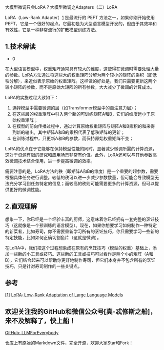 大模型微调只会LoRA？大模型微调之Adapters（二）LoRA

LoRA（Low-Rank Adapter）[1](#refer-anchor-1) 是最流行的 PEFT 方法之一，如果你刚开始使用 PEFT，它是一个很好的起点。它最初是为大型语言模型开发的，但由于其效率和有效性，它是一种非常流行的扩散模型训练方法。

## 1.技术解读

- 0

在大型语言模型中，权重矩阵通常具有较大的维度，这使得在微调时需要处理大量的参数。LoRA方法通过将这些大的权重矩阵分解为两个较小的矩阵的乘积（即低秩分解），来近似表示原始的权重矩阵。这样做的好处是，我们只需要更新这两个较小矩阵的参数，而不是原始大矩阵的所有参数，大大减少了微调的计算成本。

LoRA的实施过程大致如下：

1. 选择模型中需要微调的层（如Transformer模型中的自注意力层）；
2. 在这些层的权重矩阵中引入两个新的可训练矩阵A和B，它们的维度远小于原始权重矩阵；
3. 在模型的前向传播过程中，通过计算原始权重矩阵与矩阵A和B乘积的和来得到新的输出，其中矩阵A和B的乘积代表了低秩矩阵的更新；
4. 在训练过程中，只更新A和B的参数，而保持原始权重矩阵不变；

LoRA的优点在于它能够在保持模型性能的同时，显著减少微调所需的计算资源，这对于资源有限的研究和应用场景非常有价值。此外，LoRA还可以与其他参数高效微调技术结合使用，进一步提高微调的效率。

需要注意的是，LoRA方法的秩（即矩阵A和B的维度）是一个重要的超参数，需要根据具体任务进行调整。较低的秩可以进一步减少参数数量，但可能会导致模型无法充分学习到任务特定的信息；而较高的秩则可能需要更多的计算资源，但可以提供更好的微调性能。

## 2.直观理解

想象一下，你已经是一个经验丰富的厨师，这意味着你已经拥有一套完整的烹饪技巧（这就像是一个预训练的语言模型）。现在，如果你想要学习如何制作一种特定的新菜肴，比如寿司，你不需要重新学习所有的烹饪技巧，你只需要学习一些新的特定技能，比如如何正确切割鱼片（这就是微调）。

在LoRA中，我们把这个过程想象成在原有的烹饪技巧（模型的权重）基础上，添加一些新的小工具或技巧。这些新的工具或技巧可以看作是两个小的矩阵（A和B），它们结合起来可以帮助你更好地制作寿司，但它们本身并不包含所有的烹饪技巧，只是针对寿司制作的一些关键点。


## 参考

<div id="refer-anchor-1"></div>

[1] [LoRA: Low-Rank Adaptation of Large Language Models](https://arxiv.org/pdf/2106.09685)

## 欢迎关注我的GitHub和微信公众号[真-忒修斯之船]，来不及解释了，快上船！

[GitHub: LLMForEverybody](https://github.com/luhengshiwo/LLMForEverybody)

仓库上有原始的Markdown文件，完全开源，欢迎大家Star和Fork！